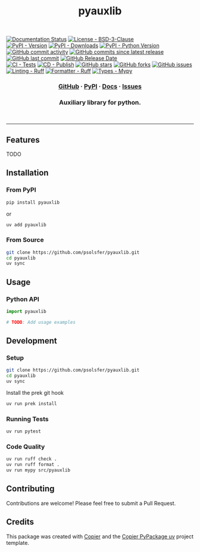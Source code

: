 <h1 align="center">pyauxlib</h1>

<br/>

<!-- Project Badges -->
[![Documentation Status][docs-read-badge]][docs-read-url]
[![License - BSD-3-Clause][license-badge]][license-url]<br/>
[![PyPI - Version][pypi-badge]][pypi-url] [![PyPI - Downloads][pypi-downloads]][pypi-url] [![PyPI - Python Version][python-versions]][pypi-url]<br/>
[![GitHub commit activity][commit-activity]][github-commits] [![GitHub commits since latest release][commits-since-latest]][github-commits] [![GitHub last commit][last-commit]][last-commit-url] [![GitHub Release Date][release-date]][release-date-url]<br/>
[![CI - Tests][ci-badge]][ci-url] [![CD - Publish][cd-badge]][cd-url] [![GitHub stars][stars-badge]][github-url] [![GitHub forks][forks-badge]][github-url] [![GitHub issues][issues-badge]][issues-url]<br/>
[![Linting - Ruff][ruff-badge]][ruff-url]
[![Formatter - Ruff][formatter-ruff-badge]][ruff-url]
[![Types - Mypy][mypy-badge]][mypy-url]<br/>

<h3 align="center">
  <a href="https://github.com/psolsfer/pyauxlib">GitHub</a>
  &middot;
  <a href="https://pypi.org/project/pyauxlib/">PyPI</a>
  &middot;
  <a href="https://pyauxlib.readthedocs.io/en/stable/">Docs</a>
  &middot;
  <a href="https://github.com/psolsfer/pyauxlib/issues">Issues</a>
</h3>

<h3 align="center">
  Auxiliary library for python.
</h3>

<br/>

---

## Features

TODO

## Installation

### From PyPI

```bash
pip install pyauxlib
```

or

```bash
uv add pyauxlib
```

### From Source

```bash
git clone https://github.com/psolsfer/pyauxlib.git
cd pyauxlib
uv sync
```

## Usage

### Python API

```python
import pyauxlib

# TODO: Add usage examples
```

## Development

### Setup

```bash
git clone https://github.com/psolsfer/pyauxlib.git
cd pyauxlib
uv sync
```

Install the prek git hook

```bash
uv run prek install
```

### Running Tests
```bash
uv run pytest
```

### Code Quality

```bash
uv run ruff check .
uv run ruff format .
uv run mypy src/pyauxlib
```

## Contributing

Contributions are welcome! Please feel free to submit a Pull Request.

## Credits

This package was created with [Copier](https://github.com/copier-org/copier) and the [Copier PyPackage uv](https://github.com/psolsfer/uvcopier) project template.


<!-- MARKDOWN LINKS & IMAGES -->
<!-- https://www.markdownguide.org/basic-syntax/#reference-style-links -->
[docs-read-badge]: https://readthedocs.org/projects/pyauxlib/badge/?version=stable&style=for-the-badge
[docs-read-url]: https://pyauxlib.readthedocs.io/en/stable/

[license-badge]: https://img.shields.io/pypi/l/pyauxlib.svg?style=for-the-badge
[license-url]: https://spdx.org/licenses/BSD-3-Clause.html

[pypi-badge]: https://img.shields.io/pypi/v/pyauxlib.svg?logo=pypi&label=PyPI&logoColor=gold&style=for-the-badge
[pypi-url]: https://pypi.org/project/pyauxlib/

[commit-activity]: https://img.shields.io/github/commit-activity/t/psolsfer/pyauxlib?logo=github&label=Commits&style=for-the-badge
[commits-since-latest]: https://img.shields.io/github/commits-since/psolsfer/pyauxlib/latest?logo=github&style=for-the-badge
[last-commit]: https://img.shields.io/github/last-commit/psolsfer/pyauxlib?logo=github&label=Last%20Commit&style=for-the-badge
[release-date]: https://img.shields.io/github/release-date/psolsfer/pyauxlib?logo=github&label=Release%20Date&style=for-the-badge
[last-commit-url]: https://github.com/psolsfer/pyauxlib/commit/main
[release-date-url]: https://github.com/psolsfer/pyauxlib/releases/latest
[github-commits]: https://github.com/psolsfer/pyauxlib/commits/main/

[pypi-downloads]: https://img.shields.io/pypi/dm/pyauxlib.svg?color=blue&label=Downloads&logo=pypi&logoColor=gold&style=for-the-badge
[python-versions]: https://img.shields.io/pypi/pyversions/pyauxlib.svg?logo=python&label=Python&logoColor=gold&style=for-the-badge

[ci-badge]: https://img.shields.io/github/actions/workflow/status/psolsfer/pyauxlib/test-push-pr.yml?style=for-the-badge&label=CI-Build%20%26%20Test
[ci-url]: https://github.com/psolsfer/pyauxlib/actions/workflows/test-push-pr.yml

[cd-badge]: https://img.shields.io/github/actions/workflow/status/psolsfer/pyauxlib/python-publish.yml?style=for-the-badge&label=Release
[cd-url]: https://github.com/psolsfer/pyauxlib/actions/workflows/python-publish.yml

[stars-badge]: https://img.shields.io/github/stars/psolsfer/pyauxlib.svg?style=for-the-badge
[forks-badge]: https://img.shields.io/github/forks/psolsfer/pyauxlib.svg?style=for-the-badge

[issues-badge]: https://img.shields.io/github/issues/psolsfer/pyauxlib.svg?style=for-the-badge
[issues-url]: https://github.com/psolsfer/pyauxlib/issues

[github-url]: https://github.com/psolsfer/pyauxlib

[ruff-badge]: https://img.shields.io/endpoint?url=https://raw.githubusercontent.com/charliermarsh/ruff/main/assets/badge/v2.json&style=for-the-badge
[ruff-url]: https://github.com/astral-sh/ruff
[formatter-ruff-badge]: https://img.shields.io/badge/Ruff%20Formatter-checked-blue.svg?style=for-the-badge

[mypy-badge]: https://img.shields.io/badge/mypy%20-%20checked-blue?style=for-the-badge
[mypy-url]: https://mypy-lang.org/
